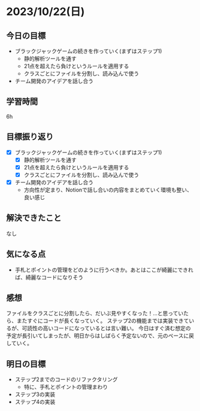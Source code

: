# 2023/10/22(日)

## 今日の目標
- ブラックジャックゲームの続きを作っていく(まずはステップ1)
  - 静的解析ツールを通す
  - 21点を超えたら負けというルールを適用する
  - クラスごとにファイルを分割し、読み込んで使う
- チーム開発のアイデアを話し合う
 
## 学習時間
6h

## 目標振り返り
* [x] ブラックジャックゲームの続きを作っていく(まずはステップ1)
  * [x] 静的解析ツールを通す
  * [x] 21点を超えたら負けというルールを適用する
  * [x] クラスごとにファイルを分割し、読み込んで使う
* [x] チーム開発のアイデアを話し合う
  * 方向性が定まり、Notionで話し合いの内容をまとめていく環境も整い、良い感じ

## 解決できたこと
なし

## 気になる点
- 手札とポイントの管理をどのように行うべきか。あとはここが綺麗にできれば、綺麗なコードになりそう

## 感想
ファイルをクラスごとに分割したら、だいぶ見やすくなった！...と思っていたら、またすぐにコードが長くなっていく。
ステップ2の機能までは実装できているが、可読性の高いコードになっているとは言い難い。
今日はすぐ済む想定の予定が長引いてしまったが、明日からはしばらく予定ないので、元のペースに戻していく。

## 明日の目標
- ステップ2までのコードのリファクタリング
  - 特に、手札とポイントの管理まわり
- ステップ3の実装
- ステップ4の実装